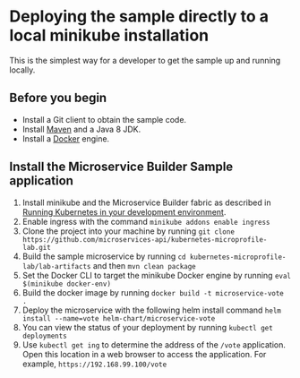 # Deploying the sample directly to a local minikube installation

This is the simplest way for a developer to get the sample up and running locally.

## Before you begin

* Install a Git client to obtain the sample code.
* Install [Maven](https://maven.apache.org/download.cgi) and a Java 8 JDK.
* Install a [Docker](https://docs.docker.com/engine/installation/) engine.

## Install the Microservice Builder Sample application

1. Install minikube and the Microservice Builder fabric as described in [Running Kubernetes in your development environment](https://www.ibm.com/support/knowledgecenter/SS5PWC/setup.html#running-kubernetes-in-your-development-environment).
1. Enable ingress with the command `minikube addons enable ingress`
1. Clone the project into your machine by running `git clone https://github.com/microservices-api/kubernetes-microprofile-lab.git`
1. Build the sample microservice by running `cd kubernetes-microprofile-lab/lab-artifacts` and then  `mvn clean package`
1. Set the Docker CLI to target the minikube Docker engine by running `eval $(minikube docker-env)`
1. Build the docker image by running `docker build -t microservice-vote .`
1. Deploy the microservice with the following helm install command `helm install --name=vote helm-chart/microservice-vote`
1. You can view the status of your deployment by running `kubectl get deployments`
1. Use `kubectl get ing` to determine the address of the `/vote` application.  Open this location in a web browser to access the application. For example, `https://192.168.99.100/vote` 
